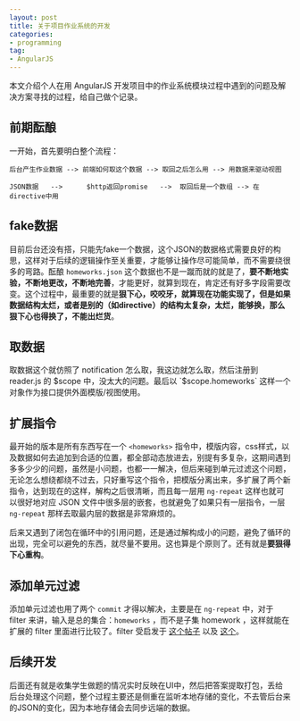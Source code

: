 ```yaml
---
layout: post
title: 关于项目作业系统的开发
categories:
- programming
tag:
- AngularJS
---
```


本文介绍个人在用 AngularJS 开发项目中的作业系统模块过程中遇到的问题及解决方案寻找的过程，给自己做个记录。

## 前期酝酿
一开始，首先要明白整个流程：

	后台产生作业数据 --> 前端如何取这个数据 --> 取回之后怎么用 --> 用数据来驱动视图

	JSON数据   -->      $http返回promise   -->  取回后是一个数组 --> 在directive中用

## fake数据
目前后台还没有搭，只能先fake一个数据，这个JSON的数据格式需要良好的构思，这样对于后续的逻辑操作至关重要，才能够让操作尽可能简单，而不需要绕很多的弯路。酝酿 `homeworks.json` 这个数据也不是一蹴而就的就是了，**要不断地实验，不断地更改，不断地完善**，才能更好，就算到现在，肯定还有好多字段需要改变。这个过程中，最重要的就是**狠下心，咬咬牙，就算现在功能实现了，但是如果数据结构太烂，或者是别的（如directive）的结构太复杂，太烂，能够换，那么狠下心也得换了，不能出烂货**。

## 取数据
取数据这个就仿照了 notification 怎么取，我这边就怎么取，然后注册到 reader.js 的 $scope 中，没太大的问题。最后以 `$scope.homeworks` 这样一个对象作为接口提供外面模版/视图使用。

## 扩展指令
最开始的版本是所有东西写在一个 `<homeworks>` 指令中，模版内容，css样式，以及数据如何去追加到合适的位置，都全部动态放进去，别提有多复杂，这期间遇到多多少少的问题，虽然是小问题，也都一一解决，但后来碰到单元过滤这个问题，无论怎么想绕都绕不过去，只好重写这个指令，把模版分离出来，多扩展了两个新指令，达到现在的这样，解构之后很清晰，而且每一层用 `ng-repeat` 这样也就可以很好地对应 JSON 文件中很多层的嵌套，也就避免了如果只有一层指令，一层 `ng-repeat` 那样去取最内层的数据是非常麻烦的。

后来又遇到了闭包在循环中的引用问题，还是通过解构成小的问题，避免了循环的出现，完全可以避免的东西，就尽量不要用。这也算是个原则了。还有就是**要狠得下心重构**。

## 添加单元过滤
添加单元过滤也用了两个 `commit` 才得以解决，主要是在 `ng-repeat` 中，对于 filter 来讲，输入是总的集合：`homeworks` ，而不是子集 homework ，这样就能在扩展的 filter 里面进行比较了。filter 受启发于 [这个帖子](http://stackoverflow.com/questions/11753321/passing-arguments-to-angularjs-filters) 以及 [这个](http://stackoverflow.com/questions/15170950/angularjs-custom-filter-with-ngrepeat-directive)。

## 后续开发
后面还有就是收集学生做题的情况实时反映在UI中，然后把答案提取打包，丢给后台处理这个问题，整个过程主要还是侧重在监听本地存储的变化，不去管后台来的JSON的变化，因为本地存储会去同步远端的数据。